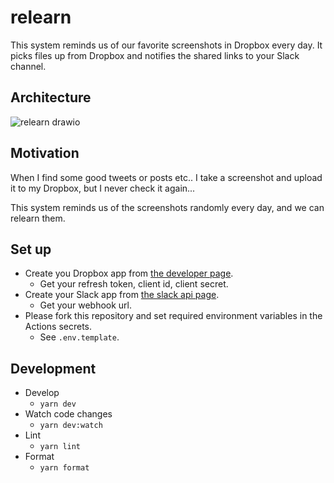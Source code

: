 # relearn
This system reminds us of our favorite screenshots in Dropbox every day. It picks files up from Dropbox and notifies the shared links to your Slack channel.

## Architecture
![relearn drawio](https://user-images.githubusercontent.com/1821807/160271749-4936d09c-48ff-4faf-bbb3-ca4b1d89bf18.png)

## Motivation
When I find some good tweets or posts etc.. I take a screenshot and upload it to my Dropbox, but I never check it again...

This system reminds us of the screenshots randomly every day, and we can relearn them.

## Set up
- Create you Dropbox app from [the developer page](https://www.dropbox.com/developers/documentation).
  - Get your refresh token, client id, client secret.
- Create your Slack app from [the slack api page](https://api.slack.com/apps).
  - Get your webhook url.
- Please fork this repository and set required environment variables in the Actions secrets.
  - See `.env.template`.

## Development
- Develop
  - `yarn dev`
- Watch code changes
  - `yarn dev:watch`
- Lint
  - `yarn lint`
- Format
  - `yarn format`
